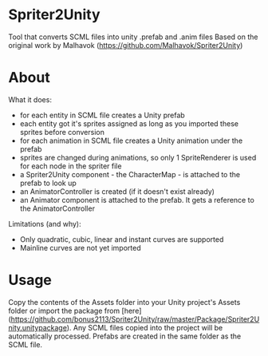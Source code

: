 Spriter2Unity
=============

Tool that converts SCML files into unity .prefab and .anim files
Based on the original work by Malhavok (https://github.com/Malhavok/Spriter2Unity)

About
=====

What it does:
- for each entity in SCML file creates a Unity prefab
- each entity got it's sprites assigned as long as you imported these sprites before conversion
- for each animation in SCML file creates a Unity animation under the prefab
- sprites are changed during animations, so only 1 SpriteRenderer is used for each node in the spriter file
- a Spriter2Unity component - the CharacterMap - is attached to the prefab to look up 
- an AnimatorController is created (if it doesn't exist already)
- an Animator component is attached to the prefab. It gets a reference to the AnimatorController

Limitations (and why):
- Only quadratic, cubic, linear and instant curves are supported
- Mainline curves are not yet imported

Usage
=====

Copy the contents of the Assets folder into your Unity project's Assets folder or import the package from [here] (https://github.com/bonus2113/Spriter2Unity/raw/master/Package/Spriter2Unity.unitypackage).
Any SCML files copied into the project will be automatically processed. Prefabs are created in the same folder as the SCML file.
